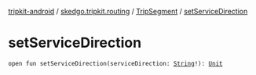 [tripkit-android](../../index.md) / [skedgo.tripkit.routing](../index.md) / [TripSegment](index.md) / [setServiceDirection](./set-service-direction.md)

# setServiceDirection

`open fun setServiceDirection(serviceDirection: `[`String`](https://kotlinlang.org/api/latest/jvm/stdlib/kotlin/-string/index.html)`!): `[`Unit`](https://kotlinlang.org/api/latest/jvm/stdlib/kotlin/-unit/index.html)